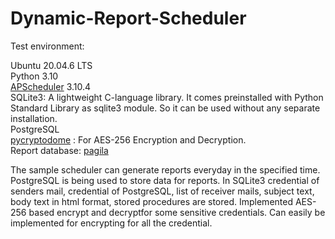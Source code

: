 # Dynamic-Report-Scheduler

Test environment:

Ubuntu 20.04.6 LTS\
Python 3.10\
[APScheduler](https://github.com/agronholm/apscheduler) 3.10.4\
SQLite3: A lightweight C-language library. It comes preinstalled with Python Standard Library as sqlite3 module. So it can be used without any separate installation.\
PostgreSQL\
[pycryptodome](https://github.com/Legrandin/pycryptodome) : For AES-256 Encryption and Decryption.\
Report database: [pagila](https://www.postgresql.org/ftp/projects/pgFoundry/dbsamples/pagila/pagila/)


The sample scheduler can generate reports everyday in the specified time. PostgreSQL is being used to store data for reports. In SQLite3 credential of senders mail, credential of PostgreSQL,  list of receiver mails, subject text, body text in html format, stored procedures are stored. Implemented AES-256 based encrypt and decryptfor some sensitive credentials. Can easily be implemented for encrypting for all the credential.
